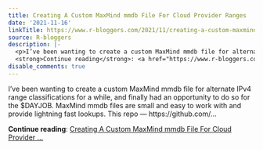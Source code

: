 ```yaml
---
title: Creating A Custom MaxMind mmdb File For Cloud Provider Ranges
date: '2021-11-16'
linkTitle: https://www.r-bloggers.com/2021/11/creating-a-custom-maxmind-mmdb-file-for-cloud-provider-ranges/
source: R-bloggers
description: |-
  <p>I’ve been wanting to create a custom MaxMind mmdb file for alternate IPv4 range classifications for a while, and finally had an opportunity to do so for the $DAYJOB. MaxMind mmdb files are small and easy to work with and provide lightning fast lookups. This repo — https://github.com/...</p>
  <strong>Continue reading</strong>: <a href="https://www.r-bloggers.com/2021/11/creating-a-custom-maxmind-mmdb-file-for-cloud-provider-ranges/">Creating A Custom MaxMind mmdb File For Cloud Provider ...
disable_comments: true
---
```

<p>I’ve been wanting to create a custom MaxMind mmdb file for alternate IPv4 range classifications for a while, and finally had an opportunity to do so for the $DAYJOB. MaxMind mmdb files are small and easy to work with and provide lightning fast lookups. This repo — https://github.com/...</p>
<strong>Continue reading</strong>: <a href="https://www.r-bloggers.com/2021/11/creating-a-custom-maxmind-mmdb-file-for-cloud-provider-ranges/">Creating A Custom MaxMind mmdb File For Cloud Provider ...